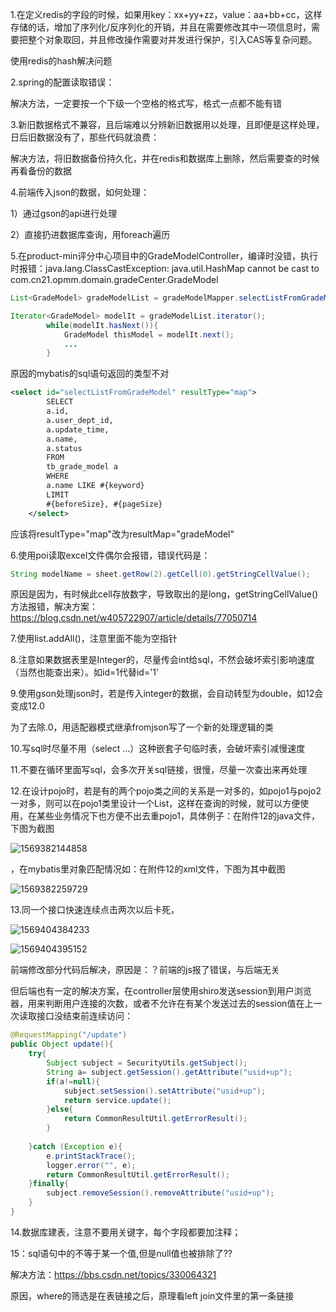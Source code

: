 1.在定义redis的字段的时候，如果用key：xx+yy+zz，value：aa+bb+cc，这样存储的话，增加了序列化/反序列化的开销，并且在需要修改其中一项信息时，需要把整个对象取回，并且修改操作需要对并发进行保护，引入CAS等复杂问题。

使用redis的hash解决问题



2.spring的配置读取错误：

解决方法，一定要按一个下级一个空格的格式写，格式一点都不能有错



3.新旧数据格式不兼容，且后端难以分辨新旧数据用以处理，且即便是这样处理，日后旧数据没有了，那些代码就浪费：

解决方法，将旧数据备份持久化，并在redis和数据库上删除，然后需要查的时候再看备份的数据



4.前端传入json的数据，如何处理：

1）通过gson的api进行处理

2）直接扔进数据库查询，用foreach遍历



5.在product-min评分中心项目中的GradeModelController，编译时没错，执行时报错：java.lang.ClassCastException: java.util.HashMap cannot be cast to com.cn21.opmm.domain.gradeCenter.GradeModel

```java
List<GradeModel> gradeModelList = gradeModelMapper.selectListFromGradeModel(queryMap);

Iterator<GradeModel> modelIt = gradeModelList.iterator();
        while(modelIt.hasNext()){
            GradeModel thisModel = modelIt.next();
            ...
        }
```

原因的mybatis的sql语句返回的类型不对

```xml
<select id="selectListFromGradeModel" resultType="map">
        SELECT
        a.id,
        a.user_dept_id,
        a.update_time,
        a.name,
        a.status
        FROM
        tb_grade_model a
        WHERE
        a.name LIKE #{keyword}
        LIMIT
        #{beforeSize}, #{pageSize}
    </select>
```

应该将resultType="map"改为resultMap="gradeModel"



6.使用poi读取excel文件偶尔会报错，错误代码是：

```java
String modelName = sheet.getRow(2).getCell(0).getStringCellValue();
```

原因是因为，有时候此cell存放数字，导致取出的是long，getStringCellValue()方法报错，解决方案：https://blog.csdn.net/w405722907/article/details/77050714



7.使用list.addAll()，注意里面不能为空指针



8.注意如果数据表里是Integer的，尽量传会int给sql，不然会破坏索引影响速度（当然也能查出来）。如id=1代替id='1'

9.使用gson处理json时，若是传入integer的数据，会自动转型为double，如12会变成12.0

为了去除.0，用适配器模式继承fromjson写了一个新的处理逻辑的类

10.写sql时尽量不用（select ...）这种嵌套子句临时表，会破坏索引减慢速度

11.不要在循环里面写sql，会多次开关sql链接，很慢，尽量一次查出来再处理



12.在设计pojo时，若是有的两个pojo类之间的关系是一对多的，如pojo1与pojo2一对多，则可以在pojo1类里设计一个List<pojo2>，这样在查询的时候，就可以方便使用，在某些业务情况下也方便不出去重pojo1，具体例子：在附件12的java文件，下图为截图

![1569382144858](C:\Users\Administrator\AppData\Roaming\Typora\typora-user-images\1569382144858.png)

，在mybatis里对象匹配情况如：在附件12的xml文件，下图为其中截图

![1569382259729](C:\Users\Administrator\AppData\Roaming\Typora\typora-user-images\1569382259729.png)



13.同一个接口快速连续点击两次以后卡死，

![1569404384233](C:\Users\Administrator\AppData\Roaming\Typora\typora-user-images\1569404384233.png)

![1569404395152](C:\Users\Administrator\AppData\Roaming\Typora\typora-user-images\1569404395152.png)

前端修改部分代码后解决，原因是：？前端的js报了错误，与后端无关

但后端也有一定的解决方案，在controller层使用shiro发送session到用户浏览器，用来判断用户连接的次数，或者不允许在有某个发送过去的session值在上一次读取接口没结束前连续访问：

```java
@RequestMapping("/update")
public Object update(){
    try{
        Subject subject = SecurityUtils.getSubject();
        String a= subject.getSession().getAttribute("usid+up");
        if(a!=null){
            subject.setSession().setAttribute("usid+up");
            return service.update();
        }else{
            return CommonResultUtil.getErrorResult();
        }
        
    }catch (Exception e){
        e.printStackTrace();
        logger.error("", e);
        return CommonResultUtil.getErrorResult();
    }finally{
        subject.removeSession().removeAttribute("usid+up");
    }
}


```



14.数据库建表，注意不要用关键字，每个字段都要加注释；



15：sql语句中的不等于某一个值,但是null值也被排除了??

解决方法：https://bbs.csdn.net/topics/330064321

原因，where的筛选是在表链接之后，原理看left join文件里的第一条链接